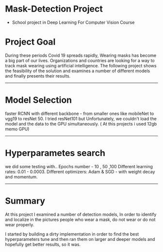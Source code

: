 # Mask-Detection Project
* School project in Deep Learning For Computer Vision Course


# Project Goal
During these periods Covid 19 spreads rapidly, Wearing masks has become a big part of our lives.
Organizations and countries are looking for a way to track mask wearing using artificial intelligence.
The following project shows the feasibility of the solution and examines a number of different models and finally presents their results.


---
# Model Selection
faster RCNN with different backbone - from smaller ones like mobileNet to vgg19 to resNet 50.
I tried resNet101 but Unfortunately, we couldn't load the model and the data to the GPU simultaneously. ( At this projects i used 12gb memo GPU)

---
# Hyperparametes search
we did some testing with..
Epochs number - 10 , 50 ,100
Different learning rates: 0.01 - 0.0003.
Different optimizers: Adam & SGD - with weight decay and momentum.

---
# Summary
At this project I examined a number of detection models, In order to identify and localize in the pictures people who wear a mask, do not wear or do not wear properly.

I started by building a dirty implementation in order to find the best hyperparameters tune and then ran them on larger and deeper models and hopefully get better results, so it was.
